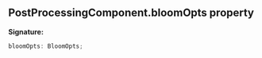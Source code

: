 
## PostProcessingComponent.bloomOpts property

**Signature:**

```typescript
bloomOpts: BloomOpts;
```
